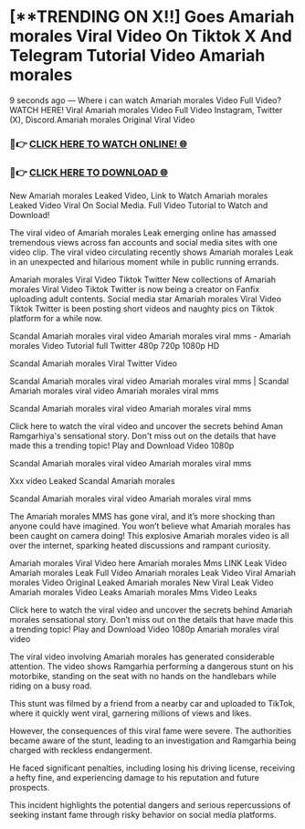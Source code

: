 # [**TRENDING ON X!!] Goes Amariah morales Viral Video On Tiktok X And Telegram Tutorial Video Amariah morales

9 seconds ago — Where i can watch Amariah morales Video Full Video? WATCH HERE! Viral Amariah morales Video Full Video Instagram, Twitter (X), Discord.Amariah morales Original Viral Video

### 🔴👉 [CLICK HERE TO WATCH ONLINE! 🌐](https://nioki.today/viral-leaked-video-watch-free-online/)

### 🔴👉 [CLICK HERE TO DOWNLOAD 🌐](https://nioki.today/viral-leaked-video-watch-free-online/)

New Amariah morales Leaked Video, Link to Watch Amariah morales Leaked Video Viral On Social Media. Full Video Tutorial to Watch and Download!

The viral video of Amariah morales Leak emerging online has amassed tremendous views across fan accounts and social media sites with one video clip. The viral video circulating recently shows Amariah morales Leak in an unexpected and hilarious moment while in public running errands.

Amariah morales Viral Video Tiktok Twitter New collections of Amariah morales Viral Video Tiktok Twitter is now being a creator on Fanfix uploading adult contents. Social media star Amariah morales Viral Video Tiktok Twitter is been posting short videos and naughty pics on Tiktok platform for a while now.

Scandal Amariah morales viral video Amariah morales viral mms - Amariah morales Video Tutorial full Twitter 480p 720p 1080p HD

Scandal Amariah morales Viral Twitter Video

Scandal Amariah morales viral video Amariah morales viral mms | Scandal Amariah morales viral video Amariah morales viral mms

Scandal Amariah morales viral video Amariah morales viral mms

Click here to watch the viral video and uncover the secrets behind Aman Ramgarhiya's sensational story. Don't miss out on the details that have made this a trending topic! Play and Download Video 1080p

Scandal Amariah morales viral video Amariah morales viral mms

Xxx video Leaked Scandal Amariah morales

Scandal Amariah morales viral video Amariah morales viral mms

The Amariah morales MMS has gone viral, and it’s more shocking than anyone could have imagined. You won’t believe what Amariah morales has been caught on camera doing! This explosive Amariah morales video is all over the internet, sparking heated discussions and rampant curiosity.

Amariah morales Viral Video here Amariah morales Mms LINK Leak Video Amariah morales Leak Full Video Amariah morales Leak Video Viral Amariah morales Video Original Leaked Amariah morales New Viral Leak Video Amariah morales Video Leaks Amariah morales Mms Video Leaks

Click here to watch the viral video and uncover the secrets behind Amariah morales sensational story. Don’t miss out on the details that have made this a trending topic! Play and Download Video 1080p Amariah morales viral video

The viral video involving Amariah morales has generated considerable attention. The video shows Ramgarhia performing a dangerous stunt on his motorbike, standing on the seat with no hands on the handlebars while riding on a busy road.

This stunt was filmed by a friend from a nearby car and uploaded to TikTok, where it quickly went viral, garnering millions of views and likes.

However, the consequences of this viral fame were severe. The authorities became aware of the stunt, leading to an investigation and Ramgarhia being charged with reckless endangerment.

He faced significant penalties, including losing his driving license, receiving a hefty fine, and experiencing damage to his reputation and future prospects.

This incident highlights the potential dangers and serious repercussions of seeking instant fame through risky behavior on social media platforms.
